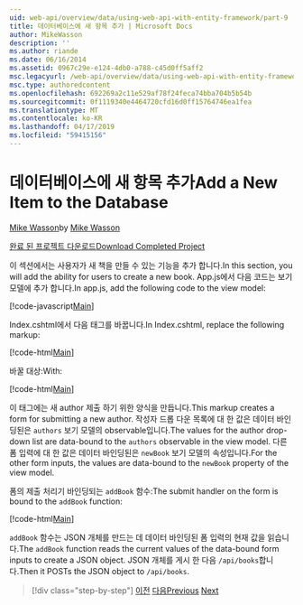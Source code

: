 ```yaml
---
uid: web-api/overview/data/using-web-api-with-entity-framework/part-9
title: 데이터베이스에 새 항목 추가 | Microsoft Docs
author: MikeWasson
description: ''
ms.author: riande
ms.date: 06/16/2014
ms.assetid: 0967c29e-e124-4db0-a788-c45d0ff5aff2
msc.legacyurl: /web-api/overview/data/using-web-api-with-entity-framework/part-9
msc.type: authoredcontent
ms.openlocfilehash: 692269a2c11e529af78f24feca74bba704b5b54b
ms.sourcegitcommit: 0f1119340e4464720cfd16d0ff15764746ea1fea
ms.translationtype: MT
ms.contentlocale: ko-KR
ms.lasthandoff: 04/17/2019
ms.locfileid: "59415156"
---
```

# <a name="add-a-new-item-to-the-database"></a><span data-ttu-id="5bb4e-102">데이터베이스에 새 항목 추가</span><span class="sxs-lookup"><span data-stu-id="5bb4e-102">Add a New Item to the Database</span></span>

<span data-ttu-id="5bb4e-103">[Mike Wasson](https://github.com/MikeWasson)</span><span class="sxs-lookup"><span data-stu-id="5bb4e-103">by [Mike Wasson](https://github.com/MikeWasson)</span></span>

[<span data-ttu-id="5bb4e-104">완료 된 프로젝트 다운로드</span><span class="sxs-lookup"><span data-stu-id="5bb4e-104">Download Completed Project</span></span>](https://github.com/MikeWasson/BookService)

<span data-ttu-id="5bb4e-105">이 섹션에서는 사용자가 새 책을 만들 수 있는 기능을 추가 합니다.</span><span class="sxs-lookup"><span data-stu-id="5bb4e-105">In this section, you will add the ability for users to create a new book.</span></span> <span data-ttu-id="5bb4e-106">App.js에서 다음 코드는 보기 모델에 추가 합니다.</span><span class="sxs-lookup"><span data-stu-id="5bb4e-106">In app.js, add the following code to the view model:</span></span>

[!code-javascript[Main](part-9/samples/sample1.js)]

<span data-ttu-id="5bb4e-107">Index.cshtml에서 다음 태그를 바꿉니다.</span><span class="sxs-lookup"><span data-stu-id="5bb4e-107">In Index.cshtml, replace the following markup:</span></span>

[!code-html[Main](part-9/samples/sample2.html)]

<span data-ttu-id="5bb4e-108">바꿀 대상:</span><span class="sxs-lookup"><span data-stu-id="5bb4e-108">With:</span></span>

[!code-html[Main](part-9/samples/sample3.html)]

<span data-ttu-id="5bb4e-109">이 태그에는 새 author 제출 하기 위한 양식을 만듭니다.</span><span class="sxs-lookup"><span data-stu-id="5bb4e-109">This markup creates a form for submitting a new author.</span></span> <span data-ttu-id="5bb4e-110">작성자 드롭 다운 목록에 대 한 값은 데이터 바인딩된은 `authors` 보기 모델의 observable입니다.</span><span class="sxs-lookup"><span data-stu-id="5bb4e-110">The values for the author drop-down list are data-bound to the `authors` observable in the view model.</span></span> <span data-ttu-id="5bb4e-111">다른 폼 입력에 대 한 값은 데이터 바인딩된은 `newBook` 보기 모델의 속성입니다.</span><span class="sxs-lookup"><span data-stu-id="5bb4e-111">For the other form inputs, the values are data-bound to the `newBook` property of the view model.</span></span>

<span data-ttu-id="5bb4e-112">폼의 제출 처리기 바인딩되는 `addBook` 함수:</span><span class="sxs-lookup"><span data-stu-id="5bb4e-112">The submit handler on the form is bound to the `addBook` function:</span></span>

[!code-html[Main](part-9/samples/sample4.html)]

<span data-ttu-id="5bb4e-113">`addBook` 함수는 JSON 개체를 만드는 데 데이터 바인딩된 폼 입력의 현재 값을 읽습니다.</span><span class="sxs-lookup"><span data-stu-id="5bb4e-113">The `addBook` function reads the current values of the data-bound form inputs to create a JSON object.</span></span> <span data-ttu-id="5bb4e-114">JSON 개체를 게시 한 다음 `/api/books`합니다.</span><span class="sxs-lookup"><span data-stu-id="5bb4e-114">Then it POSTs the JSON object to `/api/books`.</span></span>

> [!div class="step-by-step"]
> <span data-ttu-id="5bb4e-115">[이전](part-8.md)
> [다음](part-10.md)</span><span class="sxs-lookup"><span data-stu-id="5bb4e-115">[Previous](part-8.md)
[Next](part-10.md)</span></span>
